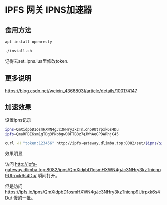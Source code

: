 # IPFS 网关 IPNS加速器

## 食用方法

~~~bash
apt install openresty

./install.sh
~~~
记得去set_ipns.lua里修改token. 

## 更多说明
https://blog.csdn.net/weixin_43668031/article/details/100174147

## 加速效果
设置ipns记录
~~~bash
ipns=QmXidpbD1osmHXWN4gJc3NHry3kzTnicnp9Utrpxk6s4Du
ipfs=QmaRPBEKsm1gTDg3PNbbgwD8FTB8z7gJWhAeGPDWRhjC45

curl -H "token:123456" http://ipfs-gateway.dlimba.top:8082/set/$ipns/$ipfs
~~~
效果明显

访问
http://ipfs-gateway.dlimba.top:8082/ipns/QmXidpbD1osmHXWN4gJc3NHry3kzTnicnp9Utrpxk6s4Du/
瞬间打开。

但是访问 https://ipfs.io/ipns/QmXidpbD1osmHXWN4gJc3NHry3kzTnicnp9Utrpxk6s4Du/ 慢的一批。

